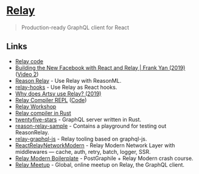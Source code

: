 # [Relay](https://relay.dev/)

> Production-ready GraphQL client for React

## Links

- [Relay code](https://github.com/facebook/relay)
- [Building the New Facebook with React and Relay | Frank Yan (2019)](https://www.youtube.com/watch?v=9JZHodNR184&list=PLPxbbTqCLbGHPxZpw4xj_Wwg8-fdNxJRh&index=3) ([Video 2](https://developers.facebook.com/videos/2019/building-the-new-facebookcom-with-react-graphql-and-relay/))
- [Reason Relay](https://github.com/zth/reason-relay) - Use Relay with ReasonML.
- [relay-hooks](https://github.com/relay-tools/relay-hooks) - Use Relay as React hooks.
- [Why does Artsy use Relay? (2019)](https://artsy.github.io/blog/2019/04/10/omakase-relay/)
- [Relay Compiler REPL](https://relay-compiler-repl.netlify.app/) ([Code](https://github.com/n1ru4l/relay-compiler-repl))
- [Relay Workshop](https://github.com/sibelius/relay-workshop)
- [Relay compiler in Rust](https://github.com/facebook/relay/tree/master/compiler/crates/relay-lsp/src)
- [twentyfive-stars](https://github.com/phated/twentyfive-stars) - GraphQL server written in Rust.
- [reason-relay-sample](https://github.com/zth/reason-relay-playground) - Contains a playground for testing out ReasonRelay.
- [relay-graphql-js](https://github.com/relay-tools/relay-graphql-js) - Relay tooling based on graphql-js.
- [ReactRelayNetworkModern](https://github.com/relay-tools/react-relay-network-modern) - Relay Modern Network Layer with middlewares — cache, auth, retry, batch, logger, SSR.
- [Relay Modern Boilerplate](https://github.com/enisdenjo/relay-modern-boilerplate) - PostGraphile + Relay Modern crash course.
- [Relay Meetup](https://relaymeetup.com/) - Global, online meetup on Relay, the GraphQL client.

